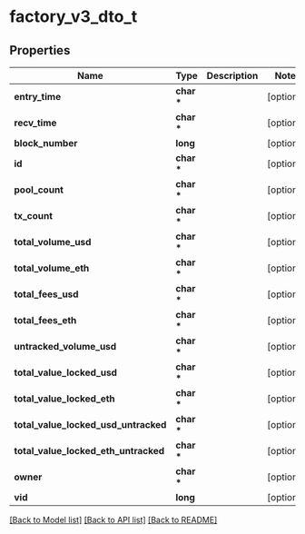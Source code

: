 # factory_v3_dto_t

## Properties
Name | Type | Description | Notes
------------ | ------------- | ------------- | -------------
**entry_time** | **char \*** |  | [optional] 
**recv_time** | **char \*** |  | [optional] 
**block_number** | **long** |  | [optional] 
**id** | **char \*** |  | [optional] 
**pool_count** | **char \*** |  | [optional] 
**tx_count** | **char \*** |  | [optional] 
**total_volume_usd** | **char \*** |  | [optional] 
**total_volume_eth** | **char \*** |  | [optional] 
**total_fees_usd** | **char \*** |  | [optional] 
**total_fees_eth** | **char \*** |  | [optional] 
**untracked_volume_usd** | **char \*** |  | [optional] 
**total_value_locked_usd** | **char \*** |  | [optional] 
**total_value_locked_eth** | **char \*** |  | [optional] 
**total_value_locked_usd_untracked** | **char \*** |  | [optional] 
**total_value_locked_eth_untracked** | **char \*** |  | [optional] 
**owner** | **char \*** |  | [optional] 
**vid** | **long** |  | [optional] 

[[Back to Model list]](../README.md#documentation-for-models) [[Back to API list]](../README.md#documentation-for-api-endpoints) [[Back to README]](../README.md)


